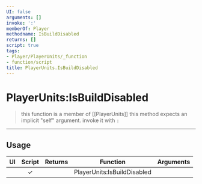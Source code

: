```yaml
---
UI: false
arguments: []
invoke: ':'
memberOf: Player
methodname: IsBuildDisabled
returns: []
script: true
tags:
- Player/PlayerUnits/_function
- function/script
title: PlayerUnits.IsBuildDisabled
---
```

# PlayerUnits:IsBuildDisabled
> this function is a member of [[PlayerUnits]]
> this method expects an implicit "self" argument. invoke it with `:`
-----
## Usage
|  UI | Script | Returns | Function | Arguments |
|:---:|:------:|-------:|:--------:|:---------|
| |✓||PlayerUnits:IsBuildDisabled||
